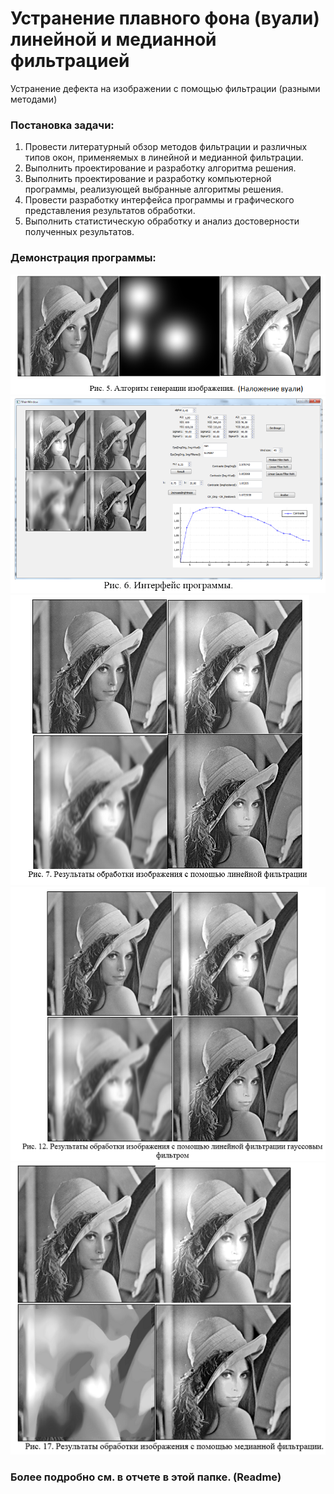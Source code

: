 # Устранение плавного фона (вуали) линейной и медианной фильтрацией  
Устранение дефекта на изображении с помощью фильтрации (разными методами)  
  
### Постановка задачи:  
1. Провести литературный обзор методов фильтрации и различных типов окон, применяемых в линейной и медианной фильтрации.  
2. Выполнить проектирование и разработку алгоритма решения.  
3. Выполнить проектирование и разработку компьютерной программы, реализующей выбранные алгоритмы решения.  
4. Провести разработку интерфейса программы и графического представления результатов обработки.  
5. Выполнить статистическую обработку и анализ достоверности полученных результатов.  
      
### Демонстрация программы:  
![Alt text](https://github.com/AlexeySource/Learning/blob/master/K5_Z3_IT_Image_Filtration/screenshots/Filtration1.png?raw=true)    
![Alt text](https://github.com/AlexeySource/Learning/blob/master/K5_Z3_IT_Image_Filtration/screenshots/Filtration2.png?raw=true)    
![Alt text](https://github.com/AlexeySource/Learning/blob/master/K5_Z3_IT_Image_Filtration/screenshots/Filtration3.png?raw=true)  
![Alt text](https://github.com/AlexeySource/Learning/blob/master/K5_Z3_IT_Image_Filtration/screenshots/Filtration4.png?raw=true)  
![Alt text](https://github.com/AlexeySource/Learning/blob/master/K5_Z3_IT_Image_Filtration/screenshots/Filtration5.png?raw=true)  



### Более подробно см. в отчете в этой папке. (Readme)  
